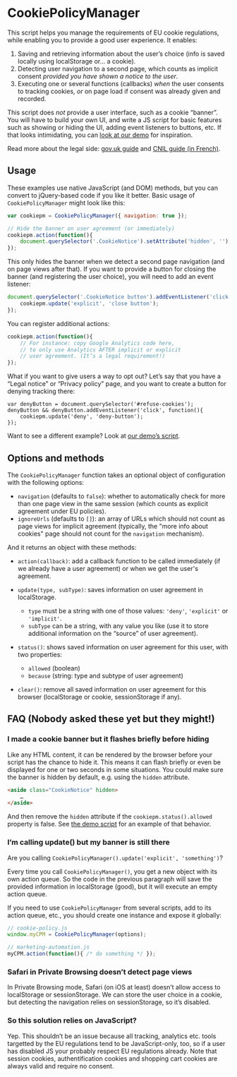 # CookiePolicyManager

This script helps you manage the requirements of EU cookie regulations, while enabling you to provide a good user experience. It enables:

1. Saving and retrieving information about the user’s choice (info is saved locally using localStorage or… a cookie).
2. Detecting user navigation to a second page, which counts as implicit consent *provided you have shown a notice to the user*.
3. Executing one or several functions (callbacks) *when* the user consents to tracking cookies, *or* on page load if consent was already given and recorded.

This script does *not* provide a user interface, such as a cookie “banner”. You will have to build your own UI, and write a JS script for basic features such as showing or hiding the UI, adding event listeners to buttons, etc. If that looks intimidating, you can [look at our demo][DEMO] for inspiration.

Read more about the legal side: [gov.uk guide][GOV_UK_GUIDE] and [CNIL guide (in French)][CNIL_GUIDE].

## Usage

These examples use native JavaScript (and DOM) methods, but you can convert to jQuery-based code if you like it better. Basic usage of `CookiePolicyManager` might look like this: 

```js
var cookiepm = CookiePolicyManager({ navigation: true });

// Hide the banner on user agreement (or immediately)
cookiepm.action(function(){
    document.querySelector('.CookieNotice').setAttribute('hidden', '');
});
```

This only hides the banner when we detect a second page navigation (and on page views after that). If you want to provide a button for closing the banner (and registering the user choice), you will need to add an event listener:

```js
document.querySelector('.CookieNotice button').addEventListener('click', function(){
    cookiepm.update('explicit', 'close button');
});
```

You can register additional actions:

```js
cookiepm.action(function(){
    // For instance: copy Google Analytics code here,
    // to only use Analytics AFTER implicit or explicit
    // user agreement. (It’s a legal requirement!)
});
```

What if you want to give users a way to opt out? Let’s say that you have a “Legal notice” or “Privacy policy” page, and you want to create a button for denying tracking there:

```
var denyButton = document.querySelector('#refuse-cookies');
denyButton && denyButton.addEventListener('click', function(){
    cookiepm.update('deny', 'deny-button');
});
```

Want to see a different example? Look at [our demo’s script][DEMO_JS].

## Options and methods

The `CookiePolicyManager` function takes an optional object of configuration with the following options:

-   `navigation` (defaults to `false`): whether to automatically check for more than one page view in the same session (which counts as explicit agreement under EU policies).
-   `ignoreUrls` (defaults to `[]`): an array of URLs which should not count as page views for implicit agreement (typically, the "more info about cookies" page should not count for the `navigation` mechanism).

And it returns an object with these methods:

-   `action(callback)`: add a callback function to be called immediately (if we already have a user agreement) or when we get the user's agreement.

-   `update(type, subType)`: saves information on user agreement in localStorage.
    - `type` must be a string with one of those values: `'deny'`, `'explicit'` or `'implicit'`.
    - `subType` can be a string, with any value you like (use it to store additional information on the “source” of user agreement).

-   `status()`: shows saved information on user agreement for this user, with two properties:
    - `allowed` (boolean)
    - `because` (string: type and subtype of user agreement)

-   `clear()`: remove all saved information on user agreement for this browser (localStorage or cookie, sessionStorage if any).


## FAQ (Nobody asked these yet but they might!)

### I made a cookie banner but it flashes briefly before hiding

Like any HTML content, it can be rendered by the browser before your script has the chance to hide it. This means it can flash briefly or even be displayed for one or two seconds in some situations. You could make sure the banner is hidden by default, e.g. using the `hidden` attribute.

```html
<aside class="CookieNotice" hidden>
    …
</aside>
```

And then remove the `hidden` attribute if the `cookiepm.status().allowed` property is false. See [the demo script][DEMO_JS] for an example of that behavior.

### I’m calling update() but my banner is still there

Are you calling `CookiePolicyManager().update('explicit', 'something')`?

Every time you call `CookiePolicyManager()`, you get a new object with its own action queue. So the code in the previous paragraph will save the provided information in localStorage (good), but it will execute an empty action queue.

If you need to use `CookiePolicyManager` from several scripts, add to its action queue, etc., you should create one instance and expose it globally:

```js
// cookie-policy.js
window.myCPM = CookiePolicyManager(options);

// marketing-automation.js
myCPM.action(function(){ /* do something */ });
```

### Safari in Private Browsing doesn’t detect page views

In Private Browsing mode, Safari (on iOS at least) doesn’t allow access to localStorage or sessionStorage. We can store the user choice in a cookie, but detecting the navigation relies on sessionStorage, so it’s disabled.

### So this solution relies on JavaScript?

Yep. This shouldn’t be an issue because all tracking, analytics etc. tools targetted by the EU regulations tend to be JavaScript-only, too, so if a user has disabled JS your probably respect EU regulations already. Note that session cookies, authentification cookies and shopping cart cookies are always valid and require no consent.

[DEMO]: https://gradientz.github.io/cookiepolicymanager/demo/
[DEMO_JS]: https://gradientz.github.io/cookiepolicymanager/demo/demo.js
[GOV_UK_GUIDE]: https://www.gov.uk/service-manual/making-software/cookies
[CNIL_GUIDE]: https://www.cnil.fr/fr/cookies-traceurs-que-dit-la-loi
